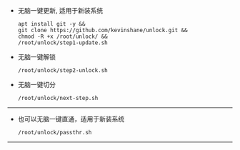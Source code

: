- 无脑一键更新, 适用于新装系统
    ```
    apt install git -y && 
    git clone https://github.com/kevinshane/unlock.git && 
    chmod -R +x /root/unlock/ && 
    /root/unlock/step1-update.sh
    ```

- 无脑一键解锁
  ```
  /root/unlock/step2-unlock.sh
  ```

- 无脑一键切分
  ```
  /root/unlock/next-step.sh
  ```

---

- 也可以无脑一键直通，适用于新装系统
  ```
  /root/unlock/passthr.sh
  ```

---